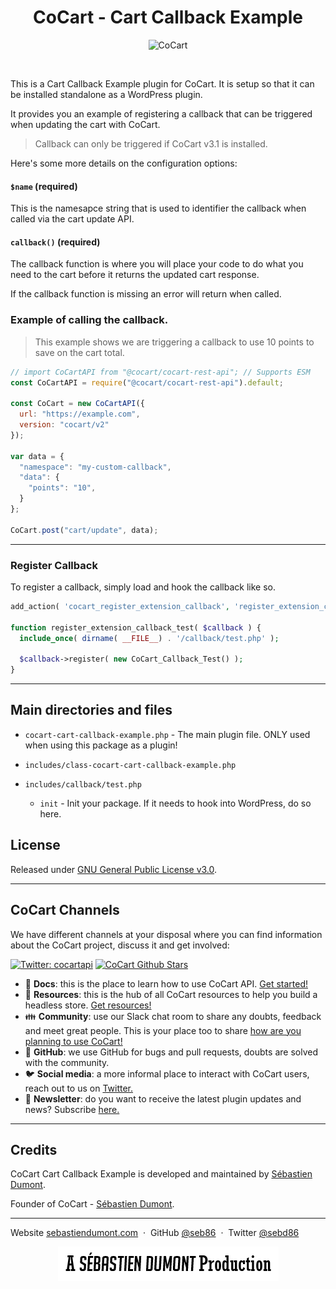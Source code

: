 <h1 align="center">CoCart - Cart Callback Example</h1>

<p align="center"><img src="https://raw.githubusercontent.com/co-cart/co-cart/master/.github/Logo-1024x534.png.webp" alt="CoCart" /></p>

<br>

This is a Cart Callback Example plugin for CoCart. It is setup so that it can be installed standalone as a WordPress plugin.

It provides you an example of registering a callback that can be triggered when updating the cart with CoCart.

> Callback can only be triggered if CoCart v3.1 is installed.

Here's some more details on the configuration options:

#### `$name` (required)

This is the namesapce string that is used to identifier the callback when called via the cart update API.

#### `callback()` (required)

The callback function is where you will place your code to do what you need to the cart before it returns the updated cart response.

If the callback function is missing an error will return when called.

### Example of calling the callback.

> This example shows we are triggering a callback to use 10 points to save on the cart total.

```js
// import CoCartAPI from "@cocart/cocart-rest-api"; // Supports ESM
const CoCartAPI = require("@cocart/cocart-rest-api").default;

const CoCart = new CoCartAPI({
  url: "https://example.com",
  version: "cocart/v2"
});

var data = {
  "namespace": "my-custom-callback",
  "data": {
    "points": "10",
  }
};

CoCart.post("cart/update", data);
```

---

### Register Callback

To register a callback, simply load and hook the callback like so.

```php
add_action( 'cocart_register_extension_callback', 'register_extension_callback_test' );

function register_extension_callback_test( $callback ) {
  include_once( dirname( __FILE__) . '/callback/test.php' );

  $callback->register( new CoCart_Callback_Test() );
}
```

----

## Main directories and files

- `cocart-cart-callback-example.php` - The main plugin file. ONLY used when using this package as a plugin!
- `includes/class-cocart-cart-callback-example.php`
- `includes/callback/test.php`

  - `init` - Init your package. If it needs to hook into WordPress, do so here.


## License

Released under [GNU General Public License v3.0](http://www.gnu.org/licenses/gpl-3.0.html).

---

## CoCart Channels

We have different channels at your disposal where you can find information about the CoCart project, discuss it and get involved:

[![Twitter: cocartapi](https://img.shields.io/twitter/follow/cocartapi?style=social)](https://twitter.com/cocartapi) [![CoCart Github Stars](https://img.shields.io/github/stars/co-cart/co-cart?style=social)](https://github.com/co-cart/co-cart)

<ul>
  <li>📖 <strong>Docs</strong>: this is the place to learn how to use CoCart API. <a href="https://docs.cocart.xyz/#getting-started">Get started!</a></li>
  <li>🧰 <strong>Resources</strong>: this is the hub of all CoCart resources to help you build a headless store. <a href="https://cocart.dev/?utm_medium=gh&utm_source=github&utm_campaign=readme&utm_content=cocart">Get resources!</a></li>
  <li>👪 <strong>Community</strong>: use our Slack chat room to share any doubts, feedback and meet great people. This is your place too to share <a href="https://cocart.xyz/community/?utm_medium=gh&utm_source=github&utm_campaign=readme&utm_content=cocart">how are you planning to use CoCart!</a></li>
  <li>🐞 <strong>GitHub</strong>: we use GitHub for bugs and pull requests, doubts are solved with the community.</li>
  <li>🐦 <strong>Social media</strong>: a more informal place to interact with CoCart users, reach out to us on <a href="https://twitter.com/cocartapi">Twitter.</a></li>
  <li>💌 <strong>Newsletter</strong>: do you want to receive the latest plugin updates and news? Subscribe <a href="https://twitter.com/cocartapi">here.</a></li>
</ul>

---

## Credits

CoCart Cart Callback Example is developed and maintained by [Sébastien Dumont](https://github.com/seb86).

Founder of CoCart - [Sébastien Dumont](https://github.com/seb86).

---

Website [sebastiendumont.com](https://sebastiendumont.com) &nbsp;&middot;&nbsp;
GitHub [@seb86](https://github.com/seb86) &nbsp;&middot;&nbsp;
Twitter [@sebd86](https://twitter.com/sebd86)

<p align="center">
    <img src="https://raw.githubusercontent.com/seb86/my-open-source-readme-template/master/a-sebastien-dumont-production.png" width="353">
</p>